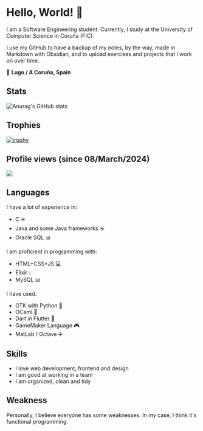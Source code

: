 <!--
**ivanaf03/ivanaf03** is a ✨ _special_ ✨ repository because its `README.md` (this file) appears on your GitHub profile.

Here are some ideas to get you started:

- 🔭 I’m currently working on ...
- 🌱 I’m currently learning ...
- 👯 I’m looking to collaborate on ...
- 🤔 I’m looking for help with ...
- 💬 Ask me about ...
- 📫 How to reach me: ...
- 😄 Pronouns: ...
- ⚡ Fun fact: ...
-->

# Hello, World! 👋

I am a Software Engineering student. Currently, I study at the University of Computer Science in Coruña (FIC).

I use my GitHub to have a backup of my notes, by the way, made in Markdown with Obsidian, and to upload exercises and projects that I work on over time.

📍 **Lugo / A Coruña, Spain**

## Stats
![Anurag's GitHub stats](https://github-readme-stats.vercel.app/api?username=ivanaf03&show_icons=true&theme=transparent)

## Trophies
[![trophy](https://github-profile-trophy.vercel.app/?username=ivanaf03&theme=onedark)](https://github.com/ryo-ma/github-profile-trophy)

## Profile views (since 08/March/2024)
![](https://komarev.com/ghpvc/?username=ivanaf03&color=green)

## Languages
I have a lot of experience in:
+ C ✳️
+ Java and some Java frameworks ☕
+ Oracle SQL 📊


I am proficient in programming with:
+ HTML+CSS+JS 💻
+ Elixir 💧
+ MySQL 📊


I have used:
+ GTK with Python 🐍
+ OCaml 🐫
+ Dart in Flutter 📱
+ GameMaker Language 🎮
+ MatLab / Octave ➗

## Skills
+ I love web development, frontend and design
+ I am good at working in a team
+ I am organized, clean and tidy

## Weakness
Personally, I believe everyone has some weaknesses. In my case, I think it's functional programming.
